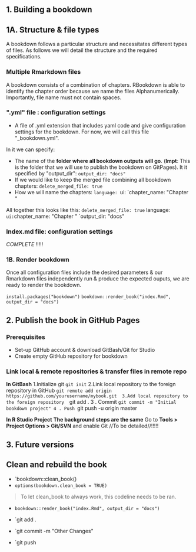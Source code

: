 
## 1. Building a bookdown

## 1A. Structure & file types
A bookdown follows a particular structure and necessitates different types of files. As follows we will detail the structure and the required specifications. 

### Multiple Rmarkdown files 

A bookdown consists of a combination of chapters. RBookdown is able to identify the chapter order because we name the files Alphanumerically. Importantly, file name must not contain spaces. 


### ".yml"  file : configuration settings
- A file of .yml extension that includes yaml code and give configuration settings for the bookdown. For now, we will call this file "_bookdown.yml". 

In it we can specify: 
- The name of the **folder where all bookdown outputs will go**. (**Impt**: This is the folder that we will use to publish the bookdown on GitPages). It it specified by "output_dir": 
	 `output_dir: "docs"`
- If we would like to keep the merged file combining all bookdown chapters: 
	 `delete_merged_file: true`
- How we will name the chapters: 
		`language:
		   `ui:
			`chapter_name: "Chapter "

All together this looks like this: 
` delete_merged_file: true
` language:
  ` ui:
    `chapter_name: "Chapter "
`output_dir: "docs"

### Index.md file: configuration settings 
*COMPLETE* !!!!!




### 1B. Render bookdown 

Once all configuration files include the desired parameters & our Rmarkdown files independently run & produce the expected ouputs, we are ready to render the bookdown. 

`install.packages("bookdown")`
`bookdown::render_book("index.Rmd", output_dir = "docs")`

## 2. Publish the book in GitHub Pages 
### Prerequisites 
- Set-up GitHub account & download GitBash/Git for Studio
- Create empty GitHub repository for bookdown

### Link local & remote repositories & transfer files in remote repo

**In GitBash**
1.Initialize git
	`git init` 
2.Link local repository to the foreign repository in GitHub
	`git remote add origin https://github.com/yourusername/mybook.git 
3.Add local repository to the foreign repository 
	`git add .
3 . Commit 
	` git commit -m "Initial bookdown project"
4 . Push 
	`git push -u origin master


**In R Studio Project**
**The background steps are the same** 
		Go to **Tools > Project Options > Git/SVN** and enable Git
		 //To be detailed//!!!!!
## 3. Future versions 
## Clean and rebuild the book

- `bookdown::clean_book()
- `options(bookdown.clean_book = TRUE)` 
> To let clean_book to always work, this codeline needs to be ran. 

- `bookdown::render_book("index.Rmd", output_dir = "docs")`

- `git add .
- `git commit -m "Other Changes"
- `git push